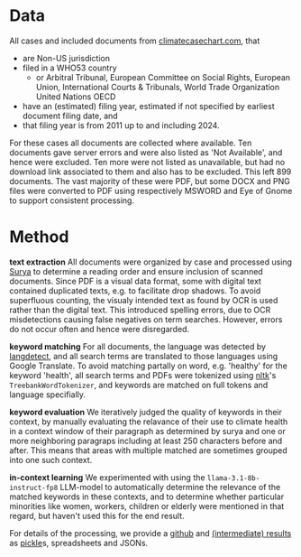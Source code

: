 # Data

All cases and included documents from [climatecasechart.com](https://climatecasechart.com/non-us-jurisdiction/), that

 - are Non-US jurisdiction
 - filed in a WHO53 country
   - or Arbitral Tribunal, European Committee on Social Rights, European Union, International Courts & Tribunals, World Trade Organization United Nations OECD
 - have an (estimated) filing year, estimated if not specified by earliest document filing date, and
 - that filing year is from 2011 up to and including 2024.

For these cases all documents are collected where available. Ten documents gave server errors and were also listed as 'Not Available', and hence were excluded. Ten more were not listed as unavailable, but had no download link associated to them and also has to be excluded. This left 899 documents. The vast majority of these were PDF, but some DOCX and PNG files were converted to PDF using respectively MSWORD and Eye of Gnome to support consistent processing.

# Method

**text extraction** All documents were organized by case and processed using [Surya](https://github.com/VikParuchuri/surya) to determine a reading order and ensure inclusion of scanned documents. Since PDF is a visual data format, some with digital text contained duplicated texts, e.g. to facilitate drop shadows. To avoid superfluous counting, the visualy intended text as found by OCR is used rather than the digital text. This introduced spelling errors, due to OCR misdetections causing false negatives on term searches. However, errors do not occur often and hence were disregarded.

**keyword matching** For all documents, the language was detected by [langdetect](https://github.com/Mimino666/langdetect), and all search terms are translated to those languages using Google Translate. To avoid matching partally on word, e.g. 'healthy' for the keyword 'health', all search terms and PDFs were tokenized using [nltk](https://www.nltk.org/)'s `TreebankWordTokenizer`, and keywords are matched on full tokens and language specifially.

**keyword evaluation** We iteratively judged the quality of keywords in their context, by manually evaluating the relavance of their use to climate health in a context window of their paragraph as determined by surya and one or more neighboring paragraps including at least 250 characters before and after. This means that areas with multiple matched are sometimes grouped into one such context.

**in-context learning** We experimented with using the `llama-3.1-8b-instruct-fp8` LLM-model to automatically determine the relevance of the matched keywords in these contexts, and to determine whether particular minorities like women, workers, children or elderly were mentioned in that regard, but haven't used this for the end result.


For details of the processing, we provide a [github](https://github.com/UG-Team-Data-Science/climatecasechart) and [(intermediate) results](https://huggingface.co/datasets/ug-dsc/climatecasechart/) as [pickle](https://docs.python.org/3/library/pickle.html)s, spreadsheets and JSONs.


